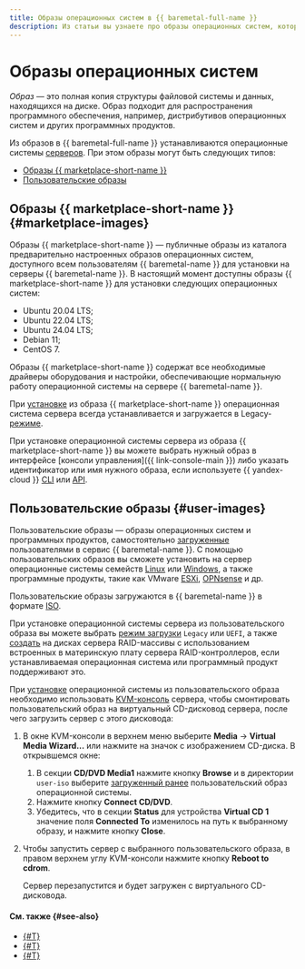 ```yaml
---
title: Образы операционных систем в {{ baremetal-full-name }}
description: Из статьи вы узнаете про образы операционных систем, которые можно использовать для установки на серверы в {{ baremetal-full-name }}.
---
```


# Образы операционных систем

_Образ_ — это полная копия структуры файловой системы и данных, находящихся на диске. Образ подходит для распространения программного обеспечения, например, дистрибутивов операционных систем и других программных продуктов.

Из образов в {{ baremetal-full-name }} устанавливаются операционные системы [серверов](./servers.md). При этом образы могут быть следующих типов:

* [Образы {{ marketplace-short-name }}](#marketplace-images)
* [Пользовательские образы](#user-images)

## Образы {{ marketplace-short-name }} {#marketplace-images}

Образы {{ marketplace-short-name }} — публичные образы из каталога предварительно настроенных образов операционных систем, доступного всем пользователям {{ baremetal-name }} для установки на серверы {{ baremetal-name }}. В настоящий момент доступны образы {{ marketplace-short-name }} для установки следующих операционных систем:

* Ubuntu 20.04 LTS;
* Ubuntu 22.04 LTS;
* Ubuntu 24.04 LTS;
* Debian 11;
* CentOS 7.

Образы {{ marketplace-short-name }} содержат все необходимые драйверы оборудования и настройки, обеспечивающие нормальную работу операционной системы на сервере {{ baremetal-name }}.

При [установке](../operations/servers/reinstall-os-from-marketplace.md) из образа {{ marketplace-short-name }} операционная система сервера всегда устанавливается и загружается в Legacy-[режиме](./server-advanced-settings.md#boot-mode).

При установке операционной системы сервера из образа {{ marketplace-short-name }} вы можете выбрать нужный образ в интерфейсе [консоли управления]({{ link-console-main }}) либо указать идентификатор или имя нужного образа, если используете {{ yandex-cloud }} [CLI](../../cli/cli-ref/baremetal/cli-ref/index.md) или [API](../api-ref/authentication.md).

## Пользовательские образы {#user-images}

Пользовательские образы — образы операционных систем и программных продуктов, самостоятельно [загруженные](../operations/image-upload.md) пользователями в сервис {{ baremetal-name }}. С помощью пользовательских образов вы сможете установить на сервер операционные системы семейств [Linux](https://ru.wikipedia.org/wiki/Linux) или [Windows](https://ru.wikipedia.org/wiki/Windows), а также программные продукты, такие как VMware [ESXi](https://ru.wikipedia.org/wiki/VMware_ESXi), [OPNsense](https://opnsense.org/) и др.

Пользовательские образы загружаются в {{ baremetal-name }} в формате [ISO](https://ru.wikipedia.org/wiki/ISO-образ).

При установке операционной системы сервера из пользовательского образа вы можете выбрать [режим загрузки](./server-advanced-settings.md#boot-mode) `Legacy` или `UEFI`, а также [создать](./server-advanced-settings.md#creating-rst-raids) на дисках сервера RAID-массивы с использованием встроенных в материнскую плату сервера RAID-контроллеров, если устанавливаемая операционная система или программный продукт поддерживают это.

При [установке](../operations/servers/reinstall-os-from-own-image.md) операционной системы из пользовательского образа необходимо использовать [KVM-консоль](../operations/servers/server-kvm.md) сервера, чтобы смонтировать пользовательский образ на виртуальный CD-дисковод сервера, после чего загрузить сервер с этого дисковода:

1. В окне KVM-консоли в верхнем меню выберите **Media** → **Virtual Media Wizard...** или нажмите на значок с изображением CD-диска. В открывшемся окне:

    1. В секции **CD/DVD Media1** нажмите кнопку **Browse** и в директории `user-iso` выберите [загруженный ранее](../operations/image-upload.md) пользовательский образ операционной системы.
    1. Нажмите кнопку **Connect CD/DVD**.
    1. Убедитесь, что в секции **Status** для устройства **Virtual CD 1** значение поля **Connected To** изменилось на путь к выбранному образу, и нажмите кнопку **Close**.
1. Чтобы запустить сервер с выбранного пользовательского образа, в правом верхнем углу KVM-консоли нажмите кнопку **Reboot to cdrom**.

    Сервер перезапустится и будет загружен с виртуального CD-дисковода.

#### См. также {#see-also}

* [{#T}](../operations/servers/reinstall-os-from-marketplace.md)
* [{#T}](../operations/servers/reinstall-os-from-own-image.md)
* [{#T}](./server-advanced-settings.md)